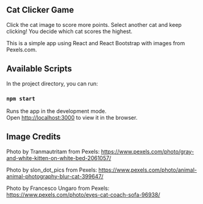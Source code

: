 ## Cat Clicker Game

Click the cat image to score more points. Select another cat and keep clicking! You decide which cat scores the highest.

This is a simple app using React and React Bootstrap with images from Pexels.com.

## Available Scripts

In the project directory, you can run:

### `npm start`

Runs the app in the development mode.<br>
Open [http://localhost:3000](http://localhost:3000) to view it in the browser.


## Image Credits

Photo by Tranmautritam from Pexels:
https://www.pexels.com/photo/gray-and-white-kitten-on-white-bed-2061057/

Photo by slon_dot_pics from Pexels:
https://www.pexels.com/photo/animal-animal-photography-blur-cat-399647/

Photo by Francesco Ungaro from Pexels:
https://www.pexels.com/photo/eyes-cat-coach-sofa-96938/